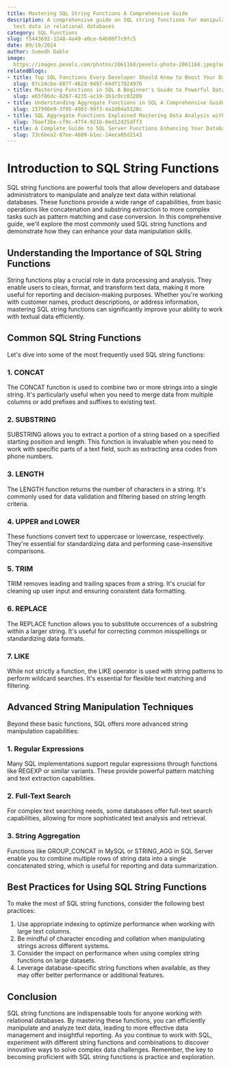 ```yaml
---
title: Mastering SQL String Functions A Comprehensive Guide
description: A comprehensive guide on SQL string functions for manipulating and analyzing
  text data in relational databases
category: SQL Functions
slug: f5443692-1248-4a49-a0ce-64b00f7c9fc5
date: 09/19/2024
author: Sumedh Dable
image: 
  https://images.pexels.com/photos/2061168/pexels-photo-2061168.jpeg?auto=compress&cs=tinysrgb&w=600
relatedBlogs:
- title: Top SQL Functions Every Developer Should Know to Boost Your Database Skills
  slug: 07c24cbe-887f-462d-9497-66df17024970
- title: Mastering Functions in SQL A Beginner's Guide to Powerful Data Manipulation
  slug: e65f86dc-8267-4235-ac19-3b1c0cc03209
- title: Understanding Aggregate Functions in SQL A Comprehensive Guide
  slug: 157990e9-3f95-4903-99f3-4a2d04a5128c
- title: SQL Aggregate Functions Explained Mastering Data Analysis with SQL
  slug: 76aef3be-cf9c-47f4-921b-0ed12425dff3
- title: A Complete Guide to SQL Server Functions Enhancing Your Database Queries
  slug: 73c6bea2-87ee-4689-b1ec-14eca05d2143
---
```


# Introduction to SQL String Functions

SQL string functions are powerful tools that allow developers and database administrators to manipulate and analyze text data within relational databases. These functions provide a wide range of capabilities, from basic operations like concatenation and substring extraction to more complex tasks such as pattern matching and case conversion. In this comprehensive guide, we'll explore the most commonly used SQL string functions and demonstrate how they can enhance your data manipulation skills.

## Understanding the Importance of SQL String Functions

String functions play a crucial role in data processing and analysis. They enable users to clean, format, and transform text data, making it more useful for reporting and decision-making purposes. Whether you're working with customer names, product descriptions, or address information, mastering SQL string functions can significantly improve your ability to work with textual data efficiently.

## Common SQL String Functions

Let's dive into some of the most frequently used SQL string functions:

### 1. CONCAT

The CONCAT function is used to combine two or more strings into a single string. It's particularly useful when you need to merge data from multiple columns or add prefixes and suffixes to existing text.

### 2. SUBSTRING

SUBSTRING allows you to extract a portion of a string based on a specified starting position and length. This function is invaluable when you need to work with specific parts of a text field, such as extracting area codes from phone numbers.

### 3. LENGTH

The LENGTH function returns the number of characters in a string. It's commonly used for data validation and filtering based on string length criteria.

### 4. UPPER and LOWER

These functions convert text to uppercase or lowercase, respectively. They're essential for standardizing data and performing case-insensitive comparisons.

### 5. TRIM

TRIM removes leading and trailing spaces from a string. It's crucial for cleaning up user input and ensuring consistent data formatting.

### 6. REPLACE

The REPLACE function allows you to substitute occurrences of a substring within a larger string. It's useful for correcting common misspellings or standardizing data formats.

### 7. LIKE

While not strictly a function, the LIKE operator is used with string patterns to perform wildcard searches. It's essential for flexible text matching and filtering.

## Advanced String Manipulation Techniques

Beyond these basic functions, SQL offers more advanced string manipulation capabilities:

### 1. Regular Expressions

Many SQL implementations support regular expressions through functions like REGEXP or similar variants. These provide powerful pattern matching and text extraction capabilities.

### 2. Full-Text Search

For complex text searching needs, some databases offer full-text search capabilities, allowing for more sophisticated text analysis and retrieval.

### 3. String Aggregation

Functions like GROUP_CONCAT in MySQL or STRING_AGG in SQL Server enable you to combine multiple rows of string data into a single concatenated string, which is useful for reporting and data summarization.

## Best Practices for Using SQL String Functions

To make the most of SQL string functions, consider the following best practices:

1. Use appropriate indexing to optimize performance when working with large text columns.  
2. Be mindful of character encoding and collation when manipulating strings across different systems.  
3. Consider the impact on performance when using complex string functions on large datasets.  
4. Leverage database-specific string functions when available, as they may offer better performance or additional features.  

## Conclusion

SQL string functions are indispensable tools for anyone working with relational databases. By mastering these functions, you can efficiently manipulate and analyze text data, leading to more effective data management and insightful reporting. As you continue to work with SQL, experiment with different string functions and combinations to discover innovative ways to solve complex data challenges. Remember, the key to becoming proficient with SQL string functions is practice and exploration.